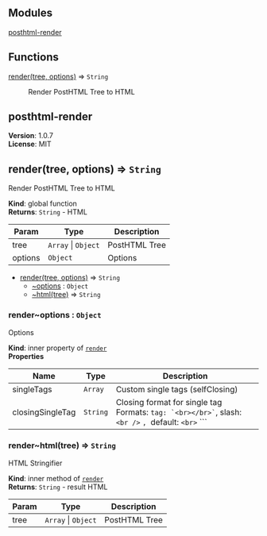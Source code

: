 ## Modules

<dl>
<dt><a href="#module_posthtml-render">posthtml-render</a></dt>
<dd></dd>
</dl>

## Functions

<dl>
<dt><a href="#render">render(tree, options)</a> ⇒ <code>String</code></dt>
<dd><p>Render PostHTML Tree to HTML</p>
</dd>
</dl>

<a name="module_posthtml-render"></a>

## posthtml-render
**Version**: 1.0.7  
**License**: MIT  
<a name="render"></a>

## render(tree, options) ⇒ <code>String</code>
Render PostHTML Tree to HTML

**Kind**: global function  
**Returns**: <code>String</code> - HTML  

| Param | Type | Description |
| --- | --- | --- |
| tree | <code>Array</code> \| <code>Object</code> | PostHTML Tree |
| options | <code>Object</code> | Options |


* [render(tree, options)](#render) ⇒ <code>String</code>
    * [~options](#render..options) : <code>Object</code>
    * [~html(tree)](#render..html) ⇒ <code>String</code>

<a name="render..options"></a>

### render~options : <code>Object</code>
Options

**Kind**: inner property of [<code>render</code>](#render)  
**Properties**

| Name | Type | Description |
| --- | --- | --- |
| singleTags | <code>Array</code> | Custom single tags (selfClosing) |
| closingSingleTag | <code>String</code> | Closing format for single tag Formats: ``` tag: `<br></br>` ```, slash: `<br />` ```, ```default: `<br>` ``` |

<a name="render..html"></a>

### render~html(tree) ⇒ <code>String</code>
HTML Stringifier

**Kind**: inner method of [<code>render</code>](#render)  
**Returns**: <code>String</code> - result HTML  

| Param | Type | Description |
| --- | --- | --- |
| tree | <code>Array</code> \| <code>Object</code> | PostHTML Tree |

